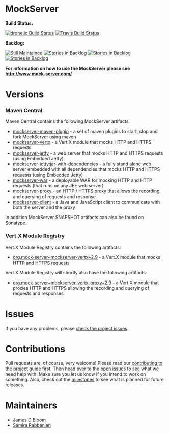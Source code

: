MockServer
========== 

**Build Status:** 

[![drone.io Build Status](https://drone.io/github.com/jamesdbloom/mockserver/status.png)](https://drone.io/github.com/jamesdbloom/mockserver/latest) [![Travis Build Status](https://travis-ci.org/jamesdbloom/mockserver.svg?branch=master)](https://travis-ci.org/jamesdbloom/mockserver)

**Backlog:**

[![Still Maintained](http://stillmaintained.com/jamesdbloom/mockserver.png)](http://stillmaintained.com/jamesdbloom/mockserver) [![Stories in Backlog](https://badge.waffle.io/jamesdbloom/mockserver.png?label=proposal&title=Proposals)](https://waffle.io/jamesdbloom/mockserver) [![Stories in Backlog](https://badge.waffle.io/jamesdbloom/mockserver.png?label=ready&title=Ready)](https://waffle.io/jamesdbloom/mockserver) [![Stories in Backlog](https://badge.waffle.io/jamesdbloom/mockserver.png?label=in%20progress&title=In%20Progress)](https://waffle.io/jamesdbloom/mockserver)

**For information on how to use the MockServer please see http://www.mock-server.com/**

# Versions

### Maven Central

Maven Central contains the following MockServer artifacts:

* [mockserver-maven-plugin](http://search.maven.org/#search%7Cga%7C1%7Cmockserver-maven-plugin) - a set of maven plugins to start, stop and fork MockServer using maven
* [mockserver-vertx](http://search.maven.org/#search%7Cga%7C1%7Cmockserver-vertx) - a Vert.X module that mocks HTTP and HTTPS requests
* [mockserver-jetty](http://search.maven.org/#search%7Cga%7C1%7Cmockserver-jetty) - a web server that mocks HTTP and HTTPS requests (using Embedded Jetty)
* [mockserver-jetty:jar-with-dependencies](http://search.maven.org/#search%7Cga%7C1%7Cmockserver-jetty) - a fully stand alone web server embedded with all dependencies that mocks HTTP and HTTPS requests (using Embedded Jetty)
* [mockserver-war](http://search.maven.org/#search%7Cga%7C1%7Cmockserver-war) - a deployable WAR for mocking HTTP and HTTP requests (that runs on any JEE web server)
* [mockserver-proxy](http://search.maven.org/#search%7Cga%7C1%7Cmockserver-proxy) - an HTTP / HTTPS proxy that allows the recording and querying of requests and response
* [mockserver-client](http://search.maven.org/#search%7Cga%7C1%7Cmockserver-client) - a Java and JavaScript client to communicate with both the server and the proxy

In addition MockServer SNAPSHOT artifacts can also be found on [Sonatype](https://oss.sonatype.org/index.html#nexus-search;quick~mockserver).

### Vert.X Module Registry

Vert.X Module Registry contains the following artifacts:

* [org.mock-server~mockserver-vertx~2.9](http://modulereg.vertx.io/) - a Vert.X module that mocks HTTP and HTTPS requests

Vert.X Module Registry will shortly also have the following artifacts:

* [org.mock-server~mockserver-vertx-proxy~2.9](http://modulereg.vertx.io/) - a Vert.X module that proxies HTTP and HTTPS allowing the recording and querying of requests and responses

# Issues

If you have any problems, please [check the project issues](https://github.com/jamesdbloom/mockserver/issues?state=open).

# Contributions

Pull requests are, of course, very welcome! Please read our [contributing to the project](https://github.com/jamesdbloom/mockserver/wiki/Contributing-to-the-project) guide first. Then head over to the [open issues](https://github.com/jamesdbloom/mockserver/issues?state=open) to see what we need help with. Make sure you let us know if you intend to work on something. Also, check out the [milestones](https://github.com/jamesdbloom/mockserver/issues/milestones) to see what is planned for future releases.

# Maintainers
* [James D Bloom](http://blog.jamesdbloom.com)
* [Samira Rabbanian](https://github.com/samirarabbanian)

